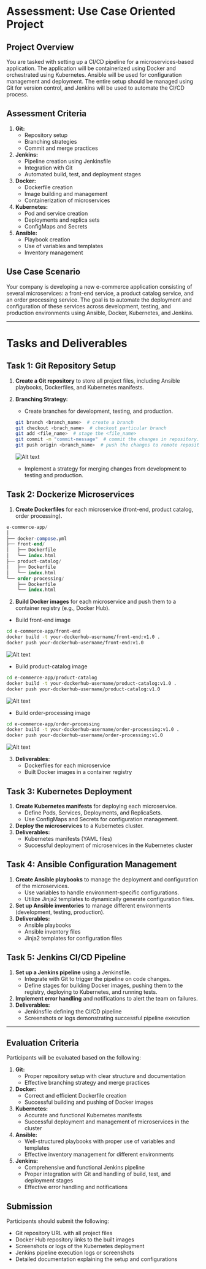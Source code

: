# Assessment: Use Case Oriented Project
## Project Overview
You are tasked with setting up a CI/CD pipeline for a microservices-based application. The
application will be containerized using Docker and orchestrated using Kubernetes. Ansible
will be used for configuration management and deployment. The entire setup should be
managed using Git for version control, and Jenkins will be used to automate the CI/CD
process.

## Assessment Criteria
1. **Git:**
    + Repository setup
    + Branching strategies
    + Commit and merge practices
2. **Jenkins:**
    + Pipeline creation using Jenkinsfile
    + Integration with Git
    + Automated build, test, and deployment stages
3. **Docker:**
    + Dockerfile creation
    + Image building and management
    + Containerization of microservices
4. **Kubernetes:**
    + Pod and service creation
    + Deployments and replica sets
    + ConfigMaps and Secrets
5. **Ansible:**
    + Playbook creation
    + Use of variables and templates
    + Inventory management

## Use Case Scenario
Your company is developing a new e-commerce application consisting of several
microservices: a front-end service, a product catalog service, and an order processing
service. The goal is to automate the deployment and configuration of these services across
development, testing, and production environments using Ansible, Docker, Kubernetes, and
Jenkins.

---

# Tasks and Deliverables

## Task 1: Git Repository Setup
1. **Create a Git repository** to store all project files, including Ansible playbooks,
Dockerfiles, and Kubernetes manifests.
2. **Branching Strategy:**
    + Create branches for development, testing, and production.
    ```sh
    git branch <branch_name>  # create a branch
    git checkout <brach_name>  # checkout particular branch
    git add <file_name>  # stage the <file_name>
    git commit -m "commit-message"  # commit the changes in repository.
    git push origin <branch_name>  # push the changes to remote repository in particular branch 
    ```
    ![Alt text](img/image.png)

    + Implement a strategy for merging changes from development to testing and
production.


## Task 2: Dockerize Microservices
1. **Create Dockerfiles** for each microservice (front-end, product catalog, order
processing).
```sql
e-commerce-app/
│
├── docker-compose.yml
├── front-end/
│   ├── Dockerfile
│   └── index.html
├── product-catalog/
│   ├── Dockerfile
│   └── index.html
└── order-processing/
    ├── Dockerfile
    └── index.html
```
2. **Build Docker images** for each microservice and push them to a container registry
(e.g., Docker Hub).

+ Build front-end image
```bash
cd e-commerce-app/front-end
docker build -t your-dockerhub-username/front-end:v1.0 .
docker push your-dockerhub-username/front-end:v1.0
```
![Alt text](img/image-1.png)

+ Build product-catalog image
```bash
cd e-commerce-app/product-catalog
docker build -t your-dockerhub-username/product-catalog:v1.0 .
docker push your-dockerhub-username/product-catalog:v1.0
```
![Alt text](img/image-2.png)

+ Build order-processing image
```bash
cd e-commerce-app/order-processing
docker build -t your-dockerhub-username/order-processing:v1.0 .
docker push your-dockerhub-username/order-processing:v1.0
```
![Alt text](img/image-3.png)


3. **Deliverables:**
    + Dockerfiles for each microservice
    + Built Docker images in a container registry

## Task 3: Kubernetes Deployment
1. **Create Kubernetes manifests** for deploying each microservice.
    + Define Pods, Services, Deployments, and ReplicaSets.
    + Use ConfigMaps and Secrets for configuration management.
2. **Deploy the microservices** to a Kubernetes cluster.
3. **Deliverables:**
    + Kubernetes manifests (YAML files)
    + Successful deployment of microservices in the Kubernetes cluster

## Task 4: Ansible Configuration Management
1. **Create Ansible playbooks** to manage the deployment and configuration of the
microservices.
    + Use variables to handle environment-specific configurations.
    + Utilize Jinja2 templates to dynamically generate configuration files.
2. **Set up Ansible inventories** to manage different environments (development,
testing, production).
3. **Deliverables:**
    + Ansible playbooks
    + Ansible inventory files
    + Jinja2 templates for configuration files

## Task 5: Jenkins CI/CD Pipeline
1. **Set up a Jenkins pipeline** using a Jenkinsfile.
    + Integrate with Git to trigger the pipeline on code changes.
    + Define stages for building Docker images, pushing them to the registry,
deploying to Kubernetes, and running tests.
2. **Implement error handling** and notifications to alert the team on failures.
3. **Deliverables:**
    + Jenkinsfile defining the CI/CD pipeline
    + Screenshots or logs demonstrating successful pipeline execution

---

## Evaluation Criteria
Participants will be evaluated based on the following:
1. **Git:**
    + Proper repository setup with clear structure and documentation
    + Effective branching strategy and merge practices
2. **Docker:**
    + Correct and efficient Dockerfile creation
    + Successful building and pushing of Docker images
3. **Kubernetes:**
    + Accurate and functional Kubernetes manifests
    + Successful deployment and management of microservices in the cluster
4. **Ansible:**
    + Well-structured playbooks with proper use of variables and templates
    + Effective inventory management for different environments
5. **Jenkins:**
    + Comprehensive and functional Jenkins pipeline
    + Proper integration with Git and handling of build, test, and deployment stages
    + Effective error handling and notifications

## Submission
Participants should submit the following:
+ Git repository URL with all project files
+ Docker Hub repository links to the built images
+ Screenshots or logs of the Kubernetes deployment
+ Jenkins pipeline execution logs or screenshots
+ Detailed documentation explaining the setup and configurations